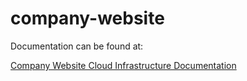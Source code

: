 # company-website

Documentation can be found at:

[Company Website Cloud Infrastructure Documentation](http://docs.checkout.gazzerh.co.uk)